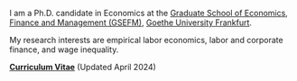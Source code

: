 I am a Ph.D. candidate in Economics at the [Graduate School of Economics, Finance and Management (GSEFM)](https://www.gsefm.eu/about-us.html), [Goethe University Frankfurt](https://www.goethe-university-frankfurt.de/en?legacy_request=1/).

My research interests are empirical labor economics, labor and corporate finance, and wage inequality.



__[Curriculum Vitae](/pdf/cv_Liang_202404.pdf)__ (Updated April 2024)

<!--  __[Research Statement](/pdf/Rao Research Statement.pdf")__ -->
